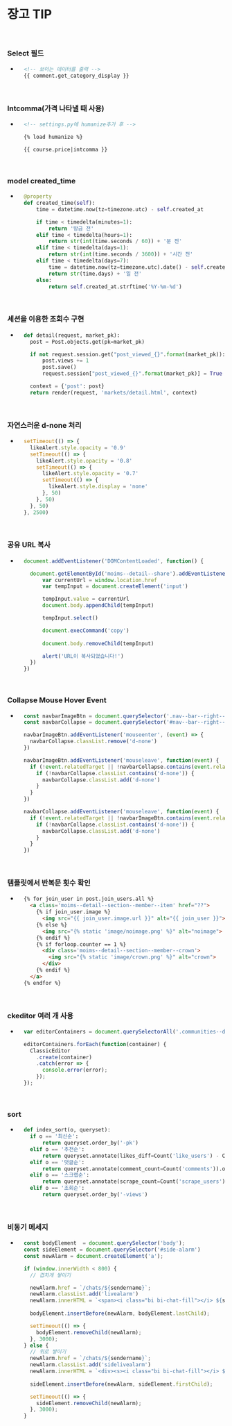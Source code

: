 # 장고 TIP

<br/>

### Select 필드
- ```html
    <!-- 보이는 데이터를 출력 -->
    {{ comment.get_category_display }}
  ```

<br/>

### Intcomma(가격 나타낼 때 사용)
- ```html
    <!-- settings.py에 humanize추가 후 -->

    {% load humanize %}

    {{ course.price|intcomma }}
  ```

<br/>

### model created_time
- ```python
    @property
    def created_time(self):
        time = datetime.now(tz=timezone.utc) - self.created_at

        if time < timedelta(minutes=1):
            return '방금 전'
        elif time < timedelta(hours=1):
            return str(int(time.seconds / 60)) + '분 전'
        elif time < timedelta(days=1):
            return str(int(time.seconds / 3600)) + '시간 전'
        elif time < timedelta(days=7):
            time = datetime.now(tz=timezone.utc).date() - self.created_at.date()
            return str(time.days) + '일 전'
        else:
            return self.created_at.strftime('%Y-%m-%d')
  ```

<br/>

### 세션을 이용한 조회수 구현
- ```python
    def detail(request, market_pk):
      post = Post.objects.get(pk=market_pk)

      if not request.session.get("post_viewed_{}".format(market_pk)):
          post.views += 1
          post.save()
          request.session["post_viewed_{}".format(market_pk)] = True

      context = {'post': post}
      return render(request, 'markets/detail.html', context)
  ```

<br/>

### 자연스러운 d-none 처리
- ```javascript
    setTimeout(() => {
      likeAlert.style.opacity = '0.9'
      setTimeout(() => {
        likeAlert.style.opacity = '0.8'
        setTimeout(() => {
          likeAlert.style.opacity = '0.7'
          setTimeout(() => {
            likeAlert.style.display = 'none'
          }, 50)
        }, 50)
      }, 50)
    }, 2500)
  ```

<br/>

### 공유 URL 복사
- ```javascript
    document.addEventListener('DOMContentLoaded', function() {

      document.getElementById('moims--detail--share').addEventListener('click', function() {
          var currentUrl = window.location.href
          var tempInput = document.createElement('input')

          tempInput.value = currentUrl
          document.body.appendChild(tempInput)

          tempInput.select()

          document.execCommand('copy')
    
          document.body.removeChild(tempInput)

          alert('URL이 복사되었습니다!')
      })
    })
  ```

<br/>

### Collapse Mouse Hover Event
- ```javascript
    const navbarImageBtn = document.querySelector('.nav--bar--right--image')
    const navbarCollapse = document.querySelector('#nav--bar--right--collapse')

    navbarImageBtn.addEventListener('mouseenter', (event) => {
      navbarCollapse.classList.remove('d-none')
    })

    navbarImageBtn.addEventListener('mouseleave', function(event) {
      if (!event.relatedTarget || !navbarCollapse.contains(event.relatedTarget)) {
        if (!navbarCollapse.classList.contains('d-none')) {
          navbarCollapse.classList.add('d-none')
        }
      }
    })

    navbarCollapse.addEventListener('mouseleave', function(event) {
      if (!event.relatedTarget || !navbarImageBtn.contains(event.relatedTarget)) {
        if (!navbarCollapse.classList.contains('d-none')) {
          navbarCollapse.classList.add('d-none')
        }
      }
    })
  ```

<br/>

### 템플릿에서 반복문 횟수 확인
- ```html
    {% for join_user in post.join_users.all %}
      <a class='moims--detail--section--member--item' href="??">
        {% if join_user.image %}
          <img src="{{ join_user.image.url }}" alt="{{ join_user }}">
        {% else %}
          <img src="{% static 'image/noimage.png' %}" alt="noimage">
        {% endif %}
        {% if forloop.counter == 1 %}
          <div class='moims--detail--section--member--crown'>
            <img src="{% static 'image/crown.png' %}" alt="crown">
          </div>
        {% endif %}
      </a>
    {% endfor %}
  ```

<br/>

### ckeditor 여러 개 사용
- ```javascript
    var editorContainers = document.querySelectorAll('.communities--detail--section--commentitem .comment-ckeditor');

    editorContainers.forEach(function(container) {
      ClassicEditor
        .create(container)
        .catch(error => {
          console.error(error);
        });
    });
  ```

<br/>

### sort
- ```python
    def index_sort(o, queryset):
      if o == '최신순':
          return queryset.order_by('-pk')
      elif o == '추천순':
          return queryset.annotate(likes_diff=Count('like_users') - Count('dislike_users')).order_by('-likes_diff')
      elif o == '댓글순':
          return queryset.annotate(comment_count=Count('comments')).order_by('-comment_count')
      elif o == '스크랩순':
          return queryset.annotate(scrape_count=Count('scrape_users')).order_by('-scrape_count')
      elif o == '조회순':
          return queryset.order_by('-views')
  ```

<br/>

### 비동기 메세지
- ```javascript
    const bodyElement  = document.querySelector('body');
    const sideElement = document.querySelector('#side-alarm')
    const newAlarm = document.createElement('a');

    if (window.innerWidth < 800) {
      // 겹치게 쌓이기

      newAlarm.href = `/chats/${sendername}`;
      newAlarm.classList.add('livealarm')
      newAlarm.innerHTML = `<span><i class="bi bi-chat-fill"></i> ${sendername}</span>님이 메세지를 보냈어요.`;
      
      bodyElement.insertBefore(newAlarm, bodyElement.lastChild);

      setTimeout(() => {
        bodyElement.removeChild(newAlarm);
      }, 3000);
    } else {
      // 위로 쌓이기
      newAlarm.href = `/chats/${sendername}`;
      newAlarm.classList.add('sidelivealarm')
      newAlarm.innerHTML = `<div><s><i class="bi bi-chat-fill"></i> ${sendername}</s>님이 메세지를 보냈어요.</div><section>${message}</section>`;
      
      sideElement.insertBefore(newAlarm, sideElement.firstChild);

      setTimeout(() => {
        sideElement.removeChild(newAlarm);
      }, 3000);
    }
  ```